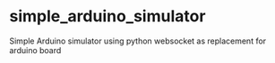 # simple_arduino_simulator
Simple Arduino simulator using python websocket as replacement for arduino board
